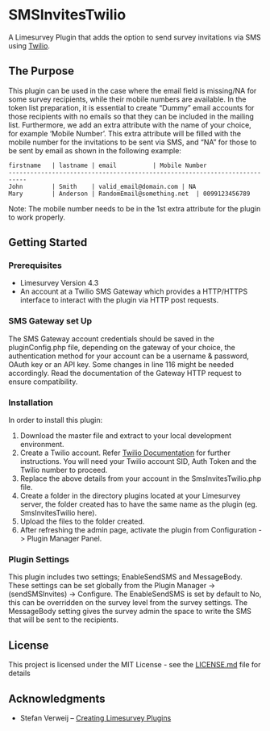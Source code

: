 # SMSInvitesTwilio

A Limesurvey Plugin that adds the option to send survey invitations via SMS using [Twilio](https://www.twilio.com/sms).

## The Purpose

This plugin can be used in the case where the email field is missing/NA for some survey recipients, while their mobile numbers are available. In the token list preparation, it is essential to create “Dummy” email accounts for those recipients with no emails so that they can be included in the mailing list. Furthermore, we add an extra attribute with the name of your choice, for example ‘Mobile Number’. This extra attribute will be filled with the mobile number for the invitations to be sent via SMS, and “NA” for those to be sent by email as shown in the following example:

```
firstname	| lastname | email			| Mobile Number
---------------------------------------------------------------------------
John 		| Smith	   | valid_email@domain.com	| NA
Mary		| Anderson | RandomEmail@something.net	| 0099123456789

```

Note: The mobile number needs to be in the 1st extra attribute for the plugin to work properly.

## Getting Started

### Prerequisites

- Limesurvey Version 4.3
- An account at a Twilio SMS Gateway which provides a HTTP/HTTPS interface to interact with the plugin via HTTP post requests.

### SMS Gateway set Up

The SMS Gateway account credentials should be saved in the pluginConfig.php file, depending on the gateway of your choice, the authentication method for your account can be a username & password, OAuth key or an API key. Some changes in line 116 might be needed accordingly. Read the documentation of the Gateway HTTP request to ensure compatibility.

### Installation

In order to install this plugin:

1. Download the master file and extract to your local development environment.
2. Create a Twilio account. Refer [Twilio Documentation](https://www.twilio.com/docs/sms/quickstart/php) for further instructions. You will need your Twilio account SID, Auth Token and the Twilio number to proceed.
3. Replace the above details from your account in the SmsInvitesTwilio.php file.
4. Create a folder in the directory plugins located at your Limesurvey server, the folder created has to have the same name as the plugin (eg. SmsInvitesTwilio here).
5. Upload the files to the folder created.
6. After refreshing the admin page, activate the plugin from Configuration -> Plugin Manager Panel.

### Plugin Settings

This plugin includes two settings; EnableSendSMS and MessageBody. These settings can be set globally from the Plugin Manager -> (sendSMSInvites) -> Configure. The EnableSendSMS is set by default to No, this can be overridden on the survey level from the survey settings. The MessageBody setting gives the survey admin the space to write the SMS that will be sent to the recipients.

## License

This project is licensed under the MIT License - see the [LICENSE.md](LICENSE.md) file for details

## Acknowledgments

- Stefan Verweij – [Creating Limesurvey Plugins](https://medium.com/@evently/creating-limesurvey-plugins-adcdf8d7e334)

